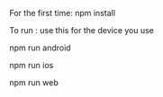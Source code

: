 For the first time:    npm install 


To run : use this for the device you use 

npm run android

npm run ios

npm run web
